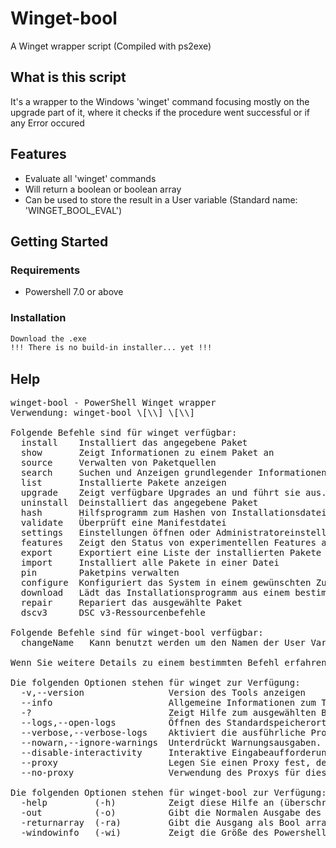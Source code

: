# Winget-bool
A Winget wrapper script (Compiled with ps2exe)

## What is this script
It's a wrapper to the Windows 'winget' command focusing mostly on the upgrade part of it, where it checks if the procedure went successful or if any Error occured

## Features
- Evaluate all 'winget' commands 
- Will return a boolean or boolean array
- Can be used to store the result in a User variable (Standard name: 'WINGET_BOOL_EVAL')

## Getting Started

### Requirements
- Powershell 7.0 or above

### Installation

```bash
Download the .exe
!!! There is no build-in installer... yet !!!
```

## Help
<pre>
winget-bool - PowerShell Winget wrapper
Verwendung: winget-bool \[\<Befehl\>\] \[\<Optionen\>\]

Folgende Befehle sind für winget verfügbar:
  install    Installiert das angegebene Paket
  show       Zeigt Informationen zu einem Paket an
  source     Verwalten von Paketquellen
  search     Suchen und Anzeigen grundlegender Informationen zu Paketen
  list       Installierte Pakete anzeigen
  upgrade    Zeigt verfügbare Upgrades an und führt sie aus.
  uninstall  Deinstalliert das angegebene Paket
  hash       Hilfsprogramm zum Hashen von Installationsdateien
  validate   Überprüft eine Manifestdatei
  settings   Einstellungen öffnen oder Administratoreinstellungen festlegen
  features   Zeigt den Status von experimentellen Features an
  export     Exportiert eine Liste der installierten Pakete
  import     Installiert alle Pakete in einer Datei
  pin        Paketpins verwalten
  configure  Konfiguriert das System in einem gewünschten Zustand
  download   Lädt das Installationsprogramm aus einem bestimmten Paket herunter.
  repair     Repariert das ausgewählte Paket
  dscv3      DSC v3-Ressourcenbefehle

Folgende Befehle sind für winget-bool verfügbar:
  changeName <Name>  Kann benutzt werden um den Namen der User Variable zu ändern

Wenn Sie weitere Details zu einem bestimmten Befehl erfahren möchten, übergeben Sie ihm das Hilfe-Argument. [-?]

Die folgenden Optionen stehen für winget zur Verfügung:
  -v,--version                Version des Tools anzeigen
  --info                      Allgemeine Informationen zum Tool anzeigen
  -?                          Zeigt Hilfe zum ausgewählten Befehl an
  --logs,--open-logs          Öffnen des Standardspeicherorts für Protokolle
  --verbose,--verbose-logs    Aktiviert die ausführliche Protokollierung für WinGet
  --nowarn,--ignore-warnings  Unterdrückt Warnungsausgaben.
  --disable-interactivity     Interaktive Eingabeaufforderungen deaktivieren
  --proxy                     Legen Sie einen Proxy fest, der für diese Ausführung verwendet werden soll.
  --no-proxy                  Verwendung des Proxys für diese Ausführung deaktivieren

Die folgenden Optionen stehen für winget-bool zur Verfügung:
  -help         (-h)          Zeigt diese Hilfe an (überschreibt nicht -? aber --help)
  -out          (-o)          Gibt die Normalen Ausgabe des Befehls
  -returnarray  (-ra)         Gibt die Ausgang als Bool array
  -windowinfo   (-wi)         Zeigt die Größe des Powershell-Fensters an
</pre>